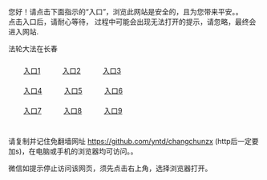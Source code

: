 您好！请点击下面指示的“入口”，浏览此网站是安全的，且为您带来平安。。 <br/>
点击入口后，请耐心等待， 过程中可能会出现无法打开的提示，请忽略，最终会进入网站. </br>

法轮大法在长春<br/>
<div style="padding:10px"><a style="margin:20px" target="_blank" href="https://dx2iflbgnhcz0.cloudfront.net/2Qpsp?heeygv" id="ccLink1" rel="nofollow">入口1</a> <a target="_blank" style="margin:20px" href="https://d1re4z6ah1t0em.cloudfront.net/2Qpsp?uxjlhd" id="ccLink2" rel="nofollow">入口2</a> <a style="margin:20px" target="_blank" href="https://d131yq3rbytqxu.cloudfront.net/2Qpsp?oaljbby" id="ccLink3" rel="nofollow">入口3</a></div>

<div style="padding:10px" ><a style="margin:20px" target="_blank" href="https://dx2iflbgnhcz0.cloudfront.net/2Qpsp?heeygv" id="ccLink4" rel="nofollow">入口4</a> <a style="margin:20px" href="https://d1re4z6ah1t0em.cloudfront.net/2Qpsp?uxjlhd" target="_blank" id="ccLink5" rel="nofollow">入口5</a> <a style="margin:20px" href="https://d131yq3rbytqxu.cloudfront.net/2Qpsp?oaljbby" target="_blank" id="ccLink6" rel="nofollow">入口6</a></div>

<div style="padding:10px"><a style="margin:20px" target="_blank" href="https://dx2iflbgnhcz0.cloudfront.net/2Qpsp?heeygv" id="ccLink7" rel="nofollow">入口7</a> <a style="margin:20px" href="https://d1re4z6ah1t0em.cloudfront.net/2Qpsp?uxjlhd" target="_blank" id="ccLink8" rel="nofollow">入口8</a> <a style="margin:20px" target="_blank" href="https://d131yq3rbytqxu.cloudfront.net/2Qpsp?oaljbby" id="ccLink9" rel="nofollow">入口9</a></div>

<br/>



请复制并记住免翻墙网址 https://github.com/yntd/changchunzx (http后一定要加s)，在电脑或手机的浏览器均可访问。。<br/>

微信如提示停止访问该网页，须先点击右上角，选择浏览器打开。

